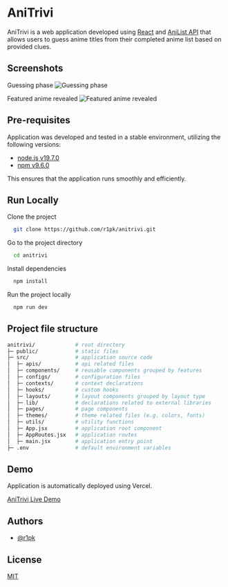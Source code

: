 # AniTrivi

AniTrivi is a web application developed using [React](https://reactjs.org/) and [AniList API](https://anilist.gitbook.io/anilist-apiv2-docs/) that allows users to guess anime titles from their completed anime list based on provided clues.

## Screenshots

Guessing phase
![Guessing phase](https://i.imgur.com/L7mmoRZ.png)

Featured anime revealed
![Featured anime revealed](https://i.imgur.com/d7stxhS.png)

## Pre-requisites

Application was developed and tested in a stable environment, utilizing the following versions:

- [node.js v19.7.0](https://nodejs.org/en/)
- [npm v9.6.0](https://nodejs.org/en/download/)

This ensures that the application runs smoothly and efficiently.

## Run Locally

Clone the project

```bash
  git clone https://github.com/r1pk/anitrivi.git
```

Go to the project directory

```bash
  cd anitrivi
```

Install dependencies

```bash
  npm install
```

Run the project locally

```bash
  npm run dev
```

## Project file structure

```bash
anitrivi/             # root directory
├─ public/            # static files
├─ src/               # application source code
│  ├─ apis/           # api related files
│  ├─ components/     # reusable components grouped by features
│  ├─ configs/        # configuration files
│  ├─ contexts/       # context declarations
│  ├─ hooks/          # custom hooks
│  ├─ layouts/        # layout components grouped by layout type
│  ├─ lib/            # declarations related to external libraries
│  ├─ pages/          # page components
│  ├─ themes/         # theme related files (e.g. colors, fonts)
│  ├─ utils/          # utility functions
│  ├─ App.jsx         # application root component
│  ├─ AppRoutes.jsx   # application routes
│  ├─ main.jsx        # application entry point
├─ .env               # default environment variables
```

## Demo

Application is automatically deployed using Vercel.

[AniTrivi Live Demo](https://anitrivi.vercel.app/)

## Authors

- [@r1pk](https://github.com/r1pk)

## License

[MIT](https://choosealicense.com/licenses/mit/)
